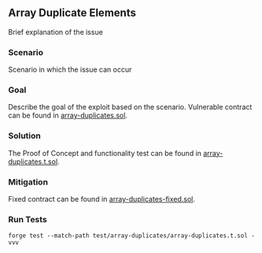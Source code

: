 ## Array Duplicate Elements
Brief explanation of the issue

### Scenario
Scenario in which the issue can occur

### Goal
Describe the goal of the exploit based on the scenario. Vulnerable contract can be found in [array-duplicates.sol](../../src/array-duplicates/array-duplicates.sol).

### Solution
The Proof of Concept and functionality test can be found in [array-duplicates.t.sol](array-duplicates.t.sol).

### Mitigation
Fixed contract can be found in [array-duplicates-fixed.sol](../../src/array-duplicates/array-duplicates-fixed.sol).

### Run Tests
```shell
forge test --match-path test/array-duplicates/array-duplicates.t.sol -vvv
```